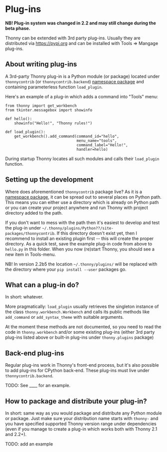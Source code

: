 # Plug-ins

**NB! Plug-in system was changed in 2.2 and may still change during the beta phase.**

Thonny can be extended with 3rd party plug-ins. Usually they are distributed via https://pypi.org and can be installed with Tools => Mangage plug-ins.

## About writing plug-ins

A 3rd-party Thonny plug-in is a Python module (or package) located under `thonnycontrib` (or `thonnycontrib.backend`) [namespace package](https://packaging.python.org/guides/packaging-namespace-packages/) and containing parameterless function ``load_plugin``.

Here's an example of a plug-in which adds a command into "Tools" menu:

```
from thonny import get_workbench
from tkinter.messagebox import showinfo

def hello():
    showinfo("Hello!", "Thonny rules!")

def load_plugin():
    get_workbench().add_command(command_id="hello",
                                menu_name="tools",
                                command_label="Hello!",
                                handler=hello)
```

During startup Thonny locates all such modules and calls their `load_plugin` function.

## Setting up the development

Where does aforementioned `thonnycontrib` package live? As it is a [namespace package](https://packaging.python.org/guides/packaging-namespace-packages/), it can be spread out to several places on Python path. This means you can either use a directory which is already on Python path or you can create your project anywhere and run Thonny with project directory added to the path.

If you don't want to mess with the path then it's easiest to develop and test the plug-in under `~/.thonny/plugins/Python??/site-packages/thonnycontrib`. If this directory doesn't exist yet, then I recommend to install an existing plugin first -- this will create the proper directory. As a quick test, save the example plug-in code from above to `hello.py` in this folder. When you now (re)start Thonny, you should see a new item in Tools-menu.

NB! In version 2.2b5 the location `~/.thonny/plugins/` will be replaced with the directory where your `pip install --user` packages go.


## What can a plug-in do?

In short: whatever. 

More pragmatically: ``load_plugin`` usually retrieves the singleton instance of the class ``thonny.workbench.Workbench`` and calls its public methods like ``add_command`` or ``add_syntax_theme`` with suitable arguments.

At the moment these methods are not documented, so you need to read the code in `thonny.workbench` and/or some existing plug-ins (either 3rd party plug-ins listed above or built-in plug-ins under `thonny.plugins` package)


## Back-end plug-ins

Regular plug-ins work in Thonny's front-end process, but it's also possible to add plug-ins for CPython back-end. These plug-ins must live under `thonnycontrib.backend`.

TODO: See ____ for an example.

## How to package and distribute your plug-in?

In short: same way as you would package and distribute any Python module or package. Just make sure your distribution name starts with `thonny-` and you have specified supported Thonny version range under dependencies (even if you manage to create a plug-in which works both with Thonny 2.1 and 2.2+). 

TODO: add an example